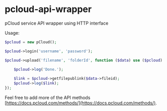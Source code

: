 # pcloud-api-wrapper
pCloud service API wrapper using HTTP interface

Usage:

```php
$pcloud = new pCloud();

$pcloud->login('username', 'password');

$pcloud->upload('filename', 'folderId', function ($data) use ($pcloud) {

    $pcloud->log('Done.');
    
    $link = $pcloud->getfilepublink($data->fileid);
    $pcloud->log($link);
});
```

Feel free to add more of the API methods [https://docs.pcloud.com/methods/](https://docs.pcloud.com/methods/).
